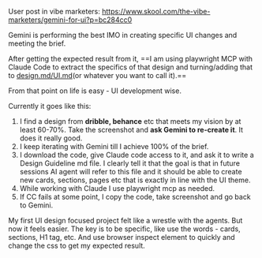 User post in vibe marketers: https://www.skool.com/the-vibe-marketers/gemini-for-ui?p=bc284cc0

Gemini is performing the best IMO in creating specific UI changes and meeting the brief.

After getting the expected result from it, ==I am using playwright MCP with Claude Code to extract the specifics of that design and turning/adding that to [design.md/UI.md](http://design.md/UI.md "http://design.md/UI.md")(or whatever you want to call it).==

From that point on life is easy - UI development wise.

Currently it goes like this:

1. I find a design from **dribble, behance** etc that meets my vision by at least 60-70%. Take the screenshot and **ask Gemini to re-create it**. It does it really good.
2. I keep iterating with Gemini till I achieve 100% of the brief.
3. I download the code, give Claude code access to it, and ask it to write a Design Guideline md file. I clearly tell it that the goal is that in future sessions AI agent will refer to this file and it should be able to create new cards, sections, pages etc that is exactly in line with the UI theme.
4. While working with Claude I use playwright mcp as needed.
5. If CC fails at some point, I copy the code, take screenshot and go back to Gemini.

My first UI design focused project felt like a wrestle with the agents. But now it feels easier. The key is to be specific, like use the words - cards, sections, H1 tag, etc. And use browser inspect element to quickly and change the css to get my expected result.